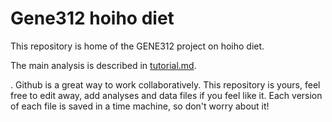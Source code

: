 # Gene312 hoiho diet

This repository is home of the GENE312 project on hoiho diet.

The main analysis is described in [tutorial.md](tutorial.md).

. Github is a great way to work collaboratively. This repository is yours, feel free to edit away, add analyses and data files if you feel like it. Each version of each file is saved in a time machine, so don't worry about it!
